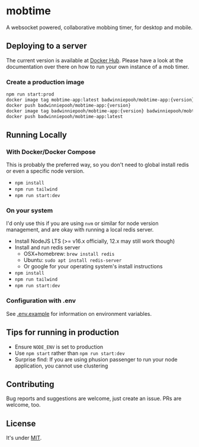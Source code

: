 # mobtime

A websocket powered, collaborative mobbing timer, for desktop and mobile.

## Deploying to a server

The current version is available at [Docker Hub](https://hub.docker.com/r/badwinniepooh/mobtime-app). Please have a look at the documentation over there on how to run your own instance of a mob timer.

### Create a production image

```sh
npm run start:prod
docker image tag mobtime-app:latest badwinniepooh/mobtime-app:{version}
docker push badwinniepooh/mobtime-app:{version}
docker image tag badwinniepooh/mobtime-app:{version} badwinniepooh/mobtime-app:latest
docker push badwinniepooh/mobtime-app:latest
```

## Running Locally

### With Docker/Docker Compose

This is probably the preferred way, so you don't need to global install redis or even a specific node version.

 - `npm install`
 - `npm run tailwind`
 - `npm run start:dev`

### On your system

I'd only use this if you are using `nvm` or similar for node version management, and are okay with running a local redis server.

 - Install NodeJS LTS (>= v16.x officially, 12.x may still work though)
 - Install and run redis server
     - OSX+homebrew: `brew install redis`
     - Ubuntu: `sudo apt install redis-server`
     - Or google for your operating system's install instructions
 - `npm install`
 - `npm run tailwind`
 - `npm run start:dev`

### Configuration with .env

See [.env.example](./.env.example) for information on environment variables.

## Tips for running in production

 - Ensure `NODE_ENV` is set to production
 - Use `npm start` rather than `npm run start:dev`
 - Surprise find: If you are using phusion passenger to run your node application, you cannot use clustering

## Contributing

Bug reports and suggestions are welcome, just create an issue. PRs are welcome, too.

## License

It's under [MIT](./LICENSE.md).
